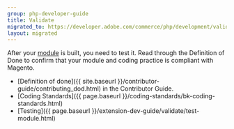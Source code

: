 ```yaml
---
group: php-developer-guide
title: Validate
migrated_to: https://developer.adobe.com/commerce/php/development/validate/
layout: migrated
---
```


After your [module](https://glossary.magento.com/module) is built, you need to test it. Read through the Definition of Done to confirm that your module and coding practice is compliant with Magento.

*  [Definition of done]({{ site.baseurl }}/contributor-guide/contributing_dod.html) in the Contributor Guide.
*  [Coding Standards]({{ page.baseurl }}/coding-standards/bk-coding-standards.html)
*  [Testing]({{ page.baseurl }}/extension-dev-guide/validate/test-module.html)
